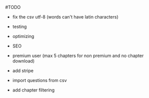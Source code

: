 #TODO

- fix the csv utf-8 (words can't have latin characters)

- testing
- optimizing
- SEO

- premium user (max 5 chapters for non premium and no chapter download)
- add stripe
- import questions from csv
- add chapter filtering
